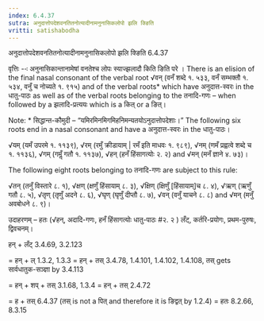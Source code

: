 ```yaml
---
index: 6.4.37
sutra: अनुदात्तोपदेशवनतितनोत्यादीनामनुनासिकलोपो झलि क्ङिति
vritti: satishabodha
---
```



 अनुदात्तोपदेशवनतितनोत्यादीनामनुनासिकलोपो झलि क्ङिति 6.4.37 


वृत्तिः --ः अनुनासिकान्‍तानामेषां वनतेश्‍च लोपः स्‍याज्‍झलादौ किति ङिति परे । There is an elision of the final nasal consonant of the verbal root √वन् (वनँ शब्दे १. ५३३, वनँ सम्भक्तौ १. ५३४, वनुँ च नोच्यते १. ९१५) and of the verbal roots* which have अनुदात्त-स्वरः in the धातु-पाठः as well as of the verbal roots belonging to the तनादि-गणः – when followed by a झलादि-प्रत्ययः which is a कित् or a ङित्। 


Note: * सिद्धान्त-कौमुदी – “यमिरमिनमिगमिहनिमन्यतयोऽनुदात्तोपदेशाः।” The following six roots end in a nasal consonant and have a अनुदात्त-स्वरः in the धातु-पाठः। 

√यम् (यमँ उपरमे १. ११३९), √रम् (रमुँ क्रीडायाम् | रमँ इति माधवः १. ९८९), √नम् (णमँ प्रह्वत्वे शब्दे च १. ११३६), √गम् (गमॢँ गतौ १. ११३७), √हन् (हनँ हिंसागत्योः २. २) and √मन् (मनँ ज्ञाने ४. ७३)। 

The following eight roots belonging to तनादि-गणः are subject to this rule: 

√तन् (तनुँ विस्तारे ८. १), √क्षण् (क्षणुँ हिंसायाम् ८. ३), √क्षिण् (क्षिणुँ [हिंसायाम्]च ८. ४), √ऋण् (ऋणुँ गतौ ८. ५), √तृण् (तृणुँ अदने ८. ६), √घृण् (घृणुँ दीप्तौ ८. ७), √वन् (वनुँ याचने ८. ८) and √मन् (मनुँ अवबोधने ८. ९)। 


उदाहरणम् – हतः (√हन्, अदादि-गणः, हनँ हिंसागत्योः धातु-पाठः #२. २ ) लँट्, कर्तरि-प्रयोगः, प्रथम-पुरुषः, द्विवचनम्। 


हन् + लँट् 3.4.69, 3.2.123 

= हन् + ल् 1.3.2, 1.3.3 = हन् + तस् 3.4.78, 1.4.101, 1.4.102, 1.4.108, तस् gets सार्वधातुक-सञ्ज्ञा by 3.4.113 

= हन् + शप् + तस् 3.1.68, 1.3.4 = हन् + तस् 2.4.72 

= ह + तस् 6.4.37 (तस् is not a पित् and therefore it is ङिद्वत् by 1.2.4) = हतः 8.2.66, 8.3.15 



